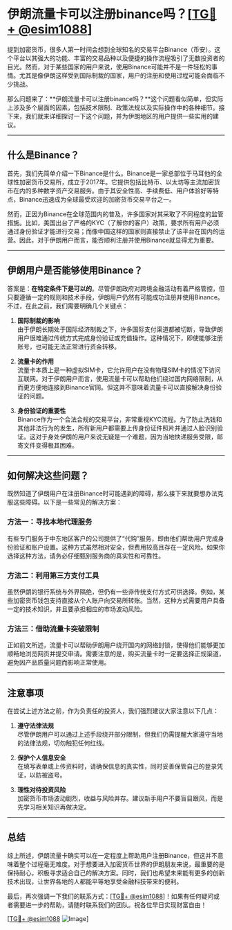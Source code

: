 # 伊朗流量卡可以注册binance吗？[[TG💪+ @esim1088](https://t.me/s/esim1088)]

提到加密货币，很多人第一时间会想到全球知名的交易平台Binance（币安）。这个平台以其强大的功能、丰富的交易品种以及便捷的操作流程吸引了无数投资者的目光。然而，对于某些国家的用户来说，使用Binance可能并不是一件轻松的事情。尤其是像伊朗这样受到国际制裁的国家，用户的注册和使用过程可能会面临不少挑战。

那么问题来了：**伊朗流量卡可以注册binance吗？**这个问题看似简单，但实际上涉及多个层面的因素，包括技术限制、政策法规以及实际操作中的各种细节。接下来，我们就来详细探讨一下这个问题，并为伊朗地区的用户提供一些实用的建议。

---

## 什么是Binance？

首先，我们先简单介绍一下Binance是什么。Binance是一家总部位于马耳他的全球性加密货币交易所，成立于2017年。它提供包括比特币、以太坊等主流加密货币在内的多种数字资产交易服务。由于其安全性高、手续费低、用户体验好等特点，Binance迅速成为全球最受欢迎的加密货币交易平台之一。

然而，正因为Binance在全球范围内的普及，许多国家对其采取了不同程度的监管措施。比如，美国出台了严格的KYC（了解你的客户）政策，要求所有用户必须通过身份验证才能进行交易；而像中国这样的国家则直接禁止了该平台在国内的运营。因此，对于伊朗用户而言，能否顺利注册并使用Binance就显得尤为重要。

---

## 伊朗用户是否能够使用Binance？

答案是：**在特定条件下是可以的**。尽管伊朗政府对跨境金融活动有着严格管控，但只要遵循一定的规则和技术手段，伊朗用户仍然有可能成功注册并使用Binance。不过，在此之前，我们需要明确几个关键点：

1. **国际制裁的影响**  
   由于伊朗长期处于国际经济制裁之下，许多国际支付渠道都被切断，导致伊朗用户很难通过传统方式完成身份验证或充值操作。这种情况下，即使能够注册账号，也可能无法正常进行资金转移。

2. **流量卡的作用**  
   流量卡本质上是一种虚拟SIM卡，它允许用户在没有物理SIM卡的情况下访问互联网。对于伊朗用户而言，使用流量卡可以帮助他们绕过国内网络限制，从而更方便地连接到Binance官网。但这并不意味着流量卡可以直接解决身份验证的问题。

3. **身份验证的重要性**  
   Binance作为一个合法合规的交易平台，非常重视KYC流程。为了防止洗钱和其他非法行为的发生，所有新用户都需要上传身份证件照片并通过人脸识别验证。这对于身处伊朗的用户来说无疑是一个难题，因为当地快递服务受限，邮寄文件变得极其困难。

---

## 如何解决这些问题？

既然知道了伊朗用户在注册Binance时可能遇到的障碍，那么接下来就要想办法克服这些障碍。以下是一些常见的解决方案：

### 方法一：寻找本地代理服务
有些专门服务于中东地区客户的公司提供了“代购”服务，即由他们帮助用户完成身份验证和账户设置。这种方式虽然相对安全，但费用较高且存在一定风险。如果你选择这种方法，请务必仔细甄别服务商的真实性和可靠性。

### 方法二：利用第三方支付工具
虽然伊朗的银行系统与外界隔绝，但仍有一些非传统支付方式可供选择。例如，某些加密货币钱包支持直接从个人账户向交易所转账。当然，这种方式需要用户具备一定的技术知识，并且要承担相应的市场波动风险。

### 方法三：借助流量卡突破限制
正如前文所述，流量卡可以帮助伊朗用户绕开国内的网络封锁，使得他们能够更加顺畅地浏览网页并提交申请。需要注意的是，购买流量卡时一定要选择正规渠道，避免因产品质量问题而影响正常使用。

---

## 注意事项

在尝试上述方法之前，作为负责任的投资人，我们强烈建议大家注意以下几点：

1. **遵守法律法规**  
   尽管伊朗用户可以通过上述手段绕开部分限制，但我们仍需提醒大家遵守当地的法律法规，切勿触犯任何红线。

2. **保护个人信息安全**  
   在填写表单或上传资料时，请确保信息的真实性，同时妥善保管自己的登录凭证，以防被盗号。

3. **理性对待投资风险**  
   加密货币市场波动剧烈，收益与风险并存。建议新手用户不要盲目跟风，而是先学习相关知识再做决定。

---

## 总结

综上所述，伊朗流量卡确实可以在一定程度上帮助用户注册Binance，但这并不意味着整个过程毫无难度。对于想要进入加密货币世界的伊朗朋友来说，最重要的是保持耐心，积极寻求适合自己的解决方案。同时，我们也希望未来能有更多的创新技术出现，让世界各地的人都能平等地享受金融科技带来的便利。

最后，再次强调一下我们的联系方式：[[TG💪+ @esim1088](https://t.me/s/esim1088)]！如果有任何疑问或者需要进一步的帮助，请随时联系我们的团队。祝各位早日实现财富自由！

[[TG💪+ @esim1088](https://t.me/s/esim1088) ![Image](https://i.postimg.cc/4NQfJmqS/Snipaste-2025-05-13-00-14-12.png)]